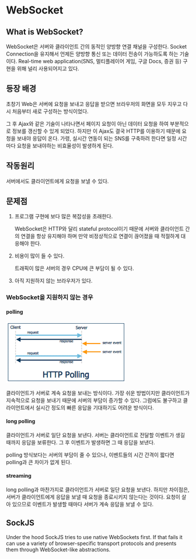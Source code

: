 # WebSocket

## What is WebSocket?

WebSocket은 서버와 클라이언트 간의 동적인 양방향 연결 채널을 구성한다. Socket Connection을 유지해서 언제든 양방향 통신 또는 데이터 전송이 가능하도록 하는 기술이다. Real-time web application(SNS, 멀티플레이어 게임, 구글 Docs, 증권 등) 구현을 위해 널리 사용되어지고 있다.

## 등장 배경

초창기 Web은 서버에 요청을 보내고 응답을 받으면 브라우저의 화면을 모두 지우고 다시 처음부터 새로 구성하는 방식이었다.

그 후 Ajax와 같은 기술이 나타나면서 페이지 요청이 아닌 데이터 요청을 하여 부분적으로 정보를 갱신할 수 있게 되었다. 하지만 이 Ajax도 결국 HTTP를 이용하기 때문에 요청을 보내야 응답이 온다. 가령, 실시간 연동이 되는 SNS를 구축하려 한다면 일정 시간마다 요청을 보내야하는 비효율성이 발생하게 된다.

## 작동원리

서버에서도 클라이언트에게 요청을 보낼 수 있다.

## 문제점

1. 프로그램 구현에 보다 많은 복잡성을 초래한다.

   WebSocket은 HTTP와 달리 stateful protocol이기 때문에 서버와 클라이언트 간의 연결을 항상 유지해야 하며 만약 비정상적으로 연결이 끊어졌을 때 적절하게 대응해야 한다.

2. 비용이 많이 들 수 있다.

   트래픽이 많은 서버의 경우 CPU에 큰 부담이 될 수 있다.

3. 아직 지원하지 않는 브라우저가 있다.

### WebSocket을 지원하지 않는 경우

#### polling

![image-20210717201957475](README.assets/image-20210717201957475.png)

클라이언트가 서버로 계속 요청을 보내는 방식이다. 가장 쉬운 방법이지만 클라이언트가 지속적으로 요청을 보내기 때문에 서버의 부담이 증가할 수 있다. 그럼에도 불구하고 클라이언트에서 실시간 정도의 빠른 응답을 기대하기도 어려운 방식이다.

#### long polling

클라이언트가 서버로 일단 요청을 보낸다. 서버는 클라이언트로 전달할 이벤트가 생길 때까지 응답을 보류한다. 그 후 이벤트가 발생하면 그 때 응답을 보낸다.

polling 방식보다는 서버의 부담이 줄 수 있으나, 이벤트들의 시간 간격이 짧다면 polling과 큰 차이가 없게 된다.

#### streaming

long polling과 마찬가지로 클라이언트가 서버로 일단 요청을 보낸다. 하지만 차이점은, 서버가 클라이언트에게 응답을 보낼 때 요청을 종료시키지 않는다는 것이다. 요청이 살아 있으므로 이벤트가 발생할 때마다 서버가 계속 응답을 보낼 수 있다.

## SockJS

Under the hood SockJS tries to use native WebSockets first. If that fails it can use a variety of browser-specific transport protocols and presents them through WebSocket-like abstractions.